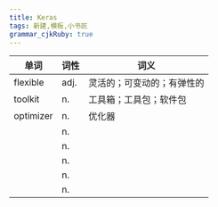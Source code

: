 ```yaml
---
title: Keras
tags: 新建,模板,小书匠
grammar_cjkRuby: true
---
```


| 单词 | 词性 | 词义  |
| ---------- | --- | --- |
| flexible | adj.  | 灵活的；可变动的；有弹性的 |
| toolkit | n.  | 工具箱；工具包；软件包 |
| optimizer | n.  | 优化器 |
|  | n.  |  |
|  | n.  |  |
|  | n.  |  |
|  | n.  |  |
|  | n.  |  |